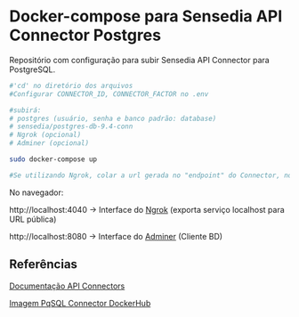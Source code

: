 # Docker-compose para Sensedia API Connector Postgres

Repositório com configuração para subir Sensedia API Connector para PostgreSQL.

```sh
#'cd' no diretório dos arquivos
#Configurar CONNECTOR_ID, CONNECTOR_FACTOR no .env

#subirá: 
# postgres (usuário, senha e banco padrão: database)
# sensedia/postgres-db-9.4-conn
# Ngrok (opcional)
# Adminer (opcional)

sudo docker-compose up 

#Se utilizando Ngrok, colar a url gerada no "endpoint" do Connector, no Manager.
```
No navegador:

http://localhost:4040 -> Interface do [Ngrok](https://ngrok.com/) (exporta serviço localhost para URL pública)

http://localhost:8080 -> Interface do [Adminer](https://www.adminer.org/) (Cliente BD)


## Referências
[Documentação API Connectors](https://help.v3.apisuite.sensedia.com/pt/api-platform-guide/4.3.x.x/api-connectors/api-connectors.html)

[Imagem PqSQL Connector DockerHub](https://hub.docker.com/r/sensedia/postgres-db-9.4-conn)
